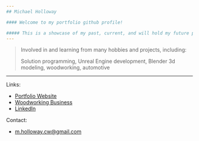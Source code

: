 ```yaml
---
## Michael Holloway

#### Welcome to my portfolio github profile!

##### This is a showcase of my past, current, and will hold my future projects.
---
```


> Involved in and learning from many hobbies and projects, including:
> 
> Solution programming, Unreal Engine development, Blender 3d modeling, woodworking, automotive
---

Links: 

* [Portfolio Website](https://raxa.dev)
* [Woodworking Business](https://hollowaycw.com)
* [LinkedIn](https://www.linkedin.com/in/michael-raxa-holloway/)

Contact:

* m.holloway.cw@gmail.com
